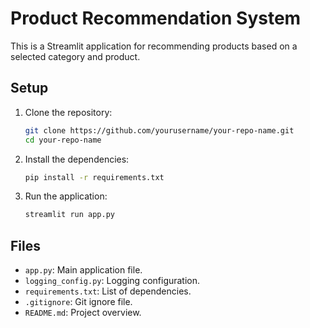 # Product Recommendation System

This is a Streamlit application for recommending products based on a selected category and product.

## Setup

1. Clone the repository:
    ```bash
    git clone https://github.com/yourusername/your-repo-name.git
    cd your-repo-name
    ```

2. Install the dependencies:
    ```bash
    pip install -r requirements.txt
    ```

3. Run the application:
    ```bash
    streamlit run app.py
    ```

## Files

- `app.py`: Main application file.
- `logging_config.py`: Logging configuration.
- `requirements.txt`: List of dependencies.
- `.gitignore`: Git ignore file.
- `README.md`: Project overview.
